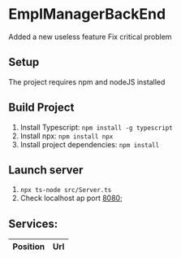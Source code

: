 # EmplManagerBackEnd

Added a new useless feature
Fix critical problem

## Setup

The project requires npm and nodeJS installed

## Build Project

1. Install Typescript: `npm install -g typescript`
2. Install npx: `npm install npx`
3. Install project dependencies: `npm install`

## Launch server

1. `npx ts-node src/Server.ts`
2. Check localhost ap port [8080](http://localhost:8080/);

## Services:

| Position | Url |
| -------- | --- |

